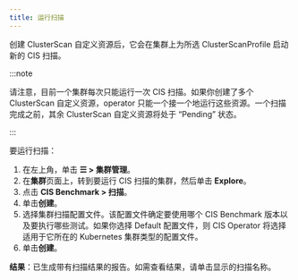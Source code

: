 ```yaml
---
title: 运行扫描
---
```


创建 ClusterScan 自定义资源后，它会在集群上为所选 ClusterScanProfile 启动新的 CIS 扫描。

:::note

请注意，目前一个集群每次只能运行一次 CIS 扫描。如果你创建了多个 ClusterScan 自定义资源，operator 只能一个接一个地运行这些资源。一个扫描完成之前，其余 ClusterScan 自定义资源将处于 “Pending” 状态。

:::

要运行扫描：

1. 在左上角，单击 **☰ > 集群管理**。
1. 在**集群**页面上，转到要运行 CIS 扫描的集群，然后单击 **Explore**。
1. 点击 **CIS Benchmark > 扫描**。
1. 单击**创建**。
1. 选择集群扫描配置文件。该配置文件确定要使用哪个 CIS Benchmark 版本以及要执行哪些测试。如果你选择 Default 配置文件，则 CIS Operator 将选择适用于它所在的 Kubernetes 集群类型的配置文件。
1. 单击**创建**。

**结果**：已生成带有扫描结果的报告。如需查看结果，请单击显示的扫描名称。